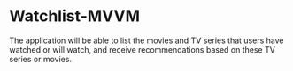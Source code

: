 # Watchlist-MVVM
The application will be able to list the movies and TV series that users have watched or will watch, and receive recommendations based on these TV series or movies.

